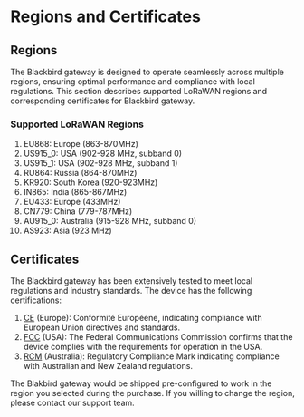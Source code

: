 # Regions and Certificates

## Regions <a href="#regions" id="regions"></a>

The Blackbird gateway is designed to operate seamlessly across multiple regions, ensuring optimal performance and compliance with local regulations. This section describes supported LoRaWAN regions and corresponding certificates for Blackbird gateway.

### Supported LoRaWAN Regions <a href="#supported-lorawan-regions" id="supported-lorawan-regions"></a>

1. EU868: Europe (863-870MHz)
2. US915\_0: USA (902-928 MHz, subband 0)
3. US915\_1: USA (902-928 MHz, subband 1)
4. RU864: Russia (864-870MHz)
5. KR920: South Korea (920-923MHz)
6. IN865: India (865-867MHz)
7. EU433: Europe (433MHz)
8. CN779: China (779-787MHz)
9. AU915\_0: Australia (915-928 MHz, subband 0)
10. AS923: Asia (923 MHz)

## Certificates <a href="#certificates" id="certificates"></a>

The Blackbird gateway has been extensively tested to meet local regulations and industry standards. The device has the following certifications:

1. [CE](https://github.com/lisitsas/test_docs/blob/master/docs/Blackbird/99%20-%20Regions%20and%20certificates/RAK7289CV2H_RAK7289V2H_CE_Certification.pdf) (Europe): Conformité Européene, indicating compliance with European Union directives and standards.
2. [FCC](https://github.com/lisitsas/test_docs/blob/master/docs/Blackbird/99%20-%20Regions%20and%20certificates/RAK7289CV2H_RAK7289V2H_FCC_Certification.pdf) (USA): The Federal Communications Commission confirms that the device complies with the requirements for operation in the USA.
3. [RCM](https://github.com/lisitsas/test_docs/blob/master/docs/Blackbird/99%20-%20Regions%20and%20certificates/RAK7289CV2H_RAK7289V2H_RCM_Certification.pdf) (Australia): Regulatory Compliance Mark indicating compliance with Australian and New Zealand regulations.

The Blakbird gateway would be shipped pre-configured to work in the region you selected during the purchase. If you willing to change the region, please contact our support team.
